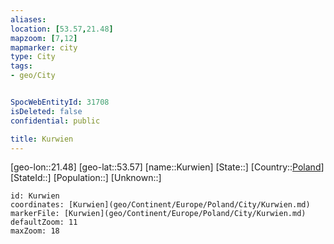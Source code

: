 ```yaml
---
aliases: 
location: [53.57,21.48]
mapzoom: [7,12] 
mapmarker: city 
type: City
tags:
- geo/City


SpocWebEntityId: 31708
isDeleted: false
confidential: public

title: Kurwien
---
```

[geo-lon::21.48]
[geo-lat::53.57]
[name::Kurwien]
[State::]
[Country::[Poland](geo/Continent/Europe/Poland.md)]
[StateId::]
[Population::]
[Unknown::]


```leaflet
id: Kurwien
coordinates: [Kurwien](geo/Continent/Europe/Poland/City/Kurwien.md)
markerFile: [Kurwien](geo/Continent/Europe/Poland/City/Kurwien.md)
defaultZoom: 11 
maxZoom: 18
```


